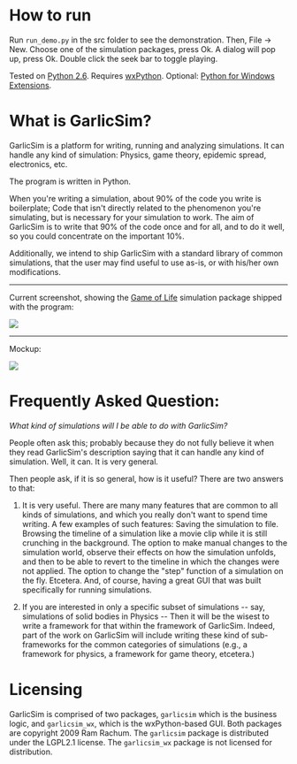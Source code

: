 # How to run #

Run `run_demo.py` in the src folder to see the demonstration. Then, File -> New. Choose one of the simulation packages, press Ok. A dialog will pop up, press Ok. Double click the seek bar to toggle playing.

Tested on [Python 2.6](http://www.python.org/download/releases/2.6.2/). Requires [wxPython](http://www.wxpython.org/). Optional: [Python for Windows Extensions](http://sourceforge.net/projects/pywin32/).

# What is GarlicSim? #

GarlicSim is a platform for writing, running and analyzing simulations. It can handle any kind of simulation: Physics, game theory, epidemic spread, electronics, etc.

The program is written in Python.


When you're writing a simulation, about 90% of the code you write is boilerplate; Code that isn't directly related to the phenomenon you're simulating, but is necessary for your simulation to work.
The aim of GarlicSim is to write that 90% of the code once and for all, and to do it well, so you could concentrate on the important 10%.

Additionally, we intend to ship GarlicSim with a standard library of common simulations, that the user may find useful to use as-is, or with his/her own modifications.

-------

Current screenshot, showing the [Game of Life](http://en.wikipedia.org/wiki/Conway%27s_Game_of_Life) simulation package shipped with the program:

![](http://garlicsim.com/images/screenshot.gif)

-------

Mockup:

![](http://garlicsim.com/images/mockup_thumb.gif)

# Frequently Asked Question: #

_What kind of simulations will I be able to do with GarlicSim?_

People often ask this; probably because they do not fully believe it when they read GarlicSim's description saying that it can handle any kind of simulation. Well, it can. It is very general.

Then people ask, if it is so general, how is it useful? There are two answers to that:

1.  It is very useful. There are many many features that are common to all kinds of simulations, and which you really don't want to spend time writing. A few examples of such features: Saving the simulation to file. Browsing the timeline of a simulation like a movie clip while it is still crunching in the background. The option to make manual changes to the simulation world, observe their effects on how the simulation unfolds, and then to be able to revert to the timeline in which the changes were not applied. The option to change the "step" function of a simulation on the fly. Etcetera. And, of course, having a great GUI that was built specifically for running simulations.

2.  If you are interested in only a specific subset of simulations -- say, simulations of solid bodies in Physics -- Then it will be the wisest to write a framework for that within the framework of GarlicSim. Indeed, part of the work on GarlicSim will include writing these kind of sub-frameworks for the common categories of simulations (e.g., a framework for physics, a framework for game theory, etcetera.)

# Licensing #

GarlicSim is comprised of two packages, `garlicsim` which is the business logic, and `garlicsim_wx`, which is the wxPython-based GUI. Both packages are copyright 2009 Ram Rachum. The `garlicsim` package is distributed under the LGPL2.1 license. The `garlicsim_wx` package is not licensed for distribution.